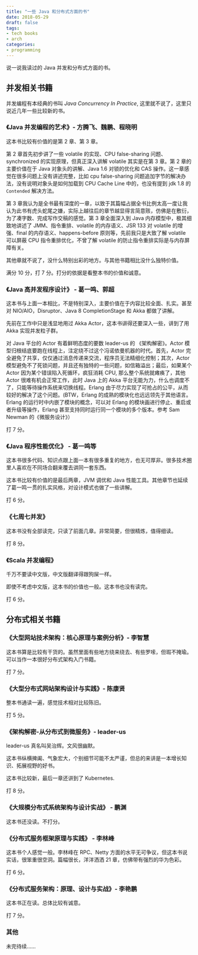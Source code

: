 ```yaml
---
title: "一些 Java 和分布式方面的书"
date: 2018-05-29
draft: false
tags:
- tech books
- arch
categories:
- programming
---
```


说一说我读过的 Java 并发和分布式方面的书。

## 并发相关书籍

并发编程有本经典的书叫 <em>Java Concurrency In Practice</em>, 这里就不说了，这里只说近几年一些比较新的书。

### 《Java 并发编程的艺术》- 方腾飞、魏鹏、程晓明

这本书比较有价值的是第 2 章、第 3 章。

第 2 章首先初步讲了一些 volatile 的实现、CPU false-sharing 问题、synchronized 的实现原理，但真正深入讲解 volatile 其实是在第 3 章。第 2 章的主要价值在于 Java 对象头的讲解、Java 1.6 对锁的优化和 CAS 操作。这一章感觉在很多问题上没有讲述完整，比如 cpu false-sharing 问题追加字节的解决办法，没有说明对象头是如何加载到 CPU Cache Line 中的，也没有提到 jdk 1.8 的 `Contended` 解决方法。

第 3 章我认为是全书最有深度的一章，以致于其篇幅占据全书比例太高一度让我认为此书有虎头蛇尾之嫌，实际上越往后的章节越显得言简意赅，仿佛是在敷衍，为了凑字数、完成写作交稿的感觉。第 3 章全面深入到 Java 内存模型中，极其细致地讲述了 JMM、指令重排、volatile 的内存语义、JSR 133 对 volatile 的增强、final 的内存语义、happens-before 原则等，先前我只是大致了解 volatile 可以屏蔽 CPU 指令重排优化，不曾了解 volatile 的防止指令重排实际是与内存屏障有关。

其他章就不说了，没什么特别出彩的地方。与其他书籍相比没什么独特价值。

满分 10 分，打 7 分。打分的依据是看整本书的价值和诚意。

### 《Java 高并发程序设计》 - 葛一鸣、郭超

这本书与上面一本相比，不是特别深入，主要价值在于内容比较全面、扎实。甚至对 NIO/AIO，Disruptor、Java 8 CompletionStage 和 Akka 都做了讲解。

先前在工作中只是浅显地用过 Akka Actor，这本书讲得还要深入一些，讲到了用 Akka 实现并发粒子群。

对 Java 平台的 Actor 有着鲜明态度的要数 leader-us 的 《架构解密》。Actor 模型归根结底要跑在线程上，注定绕不过这个冯诺依曼机器的时代。首先，Actor 完全避免了共享，仅仅通过消息传递来交流，程序员无法精细化控制；其次，Actor 模型避免不了死锁问题，并且还有独特的一些问题，如信箱溢出；最后，如果某个 Actor 因为某个错误陷入死循环，疯狂消耗 CPU, 那么整个系统就瘫痪了，其他 Actor 很难有机会正常工作，此时 Java 上的 Akka 平台无能为力，什么也调度不了，只能等待操作系统来切换线程。Erlang 由于尽力实现了可抢占的公平，从而较好的解决了这个问题。(BTW，Erlang 的成熟的模块化也远远领先于其他语言。Erlang 的运行时中内嵌了模块的概念，可以对 Erlang 的模块画进行停止、重启或者升级等操作，Erlang 甚至支持同时运行同一个模块的多个版本。参考 Sam Newman 的《微服务设计》）

打 7 分。

### 《Java 程序性能优化》 - 葛一鸣等

这本书很多代码、知识点跟上面一本有很多重复的地方，也无可厚非。很多技术圈里人喜欢在不同场合翻来覆去讲同一套东西。

这本书比较有价值的是最后两章，JVM 调优和 Java 性能工具。其他章节也延续了葛一鸣一贯的扎实风格，对设计模式也做了一些讲解。

打 6 分。

### 《七周七并发》

这本书没有全部读完，只读了前面几章。非常简要，但很精炼，值得细读。

打 8 分。

### 《Scala 并发编程》

千万不要读中文版，中文版翻译得跟狗屎一样。

即使不考虑中文版，这本书的价值也一般。这本书也没有读完。

打 6 分。


## 分布式相关书籍

### 《大型网站技术架构：核心原理与案例分析》- 李智慧

这本书算是比较有干货的。虽然里面有些地方绕来绕去、有些罗嗦，但瑕不掩瑜。可以当作一本很好分布式架构入门书籍。

打 7 分。

### 《大型分布式网站架构设计与实践》- 陈康贤

整本书通读一遍，感觉技术相对比较陈旧。

打 5 分。

### 《架构解密-从分布式到微服务》- leader-us

leader-us 真名叫吴治辉。文风很幽默。

这本书纵横捭阖、气象宏大，个别细节可能不太严谨，但总的来讲是一本增长知识、拓展视野的好书。

这本书比较新，最后一章还讲到了 Kubernetes.

打 8 分。

### 《大规模分布式系统架构与设计实战》 - 鹏渊

这本书还没读。不打分。

### 《分布式服务框架原理与实践》 - 李林峰

这本书个人感觉一般。李林峰在 RPC、Netty 方面的水平无可争议，但这本书说实话，很笨重很空洞。篇幅很长，洋洋洒洒 21 章，仿佛带有强烈的华为色彩。

打 6 分。

### 《分布式服务架构：原理、设计与实战》- 李艳鹏

这本书正在读。总体比较有诚意。

打 7 分。

### 其他

未完待续……

